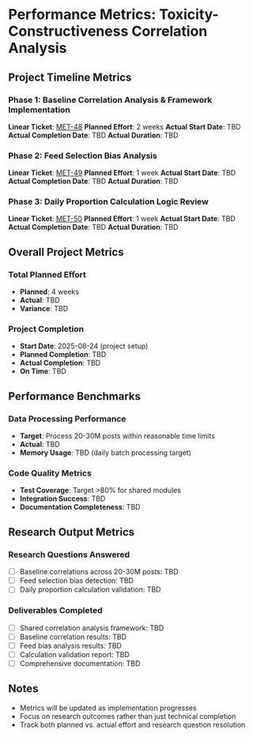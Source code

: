 # Performance Metrics: Toxicity-Constructiveness Correlation Analysis

## Project Timeline Metrics

### Phase 1: Baseline Correlation Analysis & Framework Implementation
**Linear Ticket**: [MET-48](https://linear.app/metresearch/issue/MET-48/phase-1-implement-shared-correlation-analysis-framework)
**Planned Effort**: 2 weeks
**Actual Start Date**: TBD
**Actual Completion Date**: TBD
**Actual Duration**: TBD

### Phase 2: Feed Selection Bias Analysis
**Linear Ticket**: [MET-49](https://linear.app/metresearch/issue/MET-49/feed-selection-bias-analysis)
**Planned Effort**: 1 week
**Actual Start Date**: TBD
**Actual Completion Date**: TBD
**Actual Duration**: TBD

### Phase 3: Daily Proportion Calculation Logic Review
**Linear Ticket**: [MET-50](https://linear.app/metresearch/issue/MET-50/daily-proportion-calculation-logic-review)
**Planned Effort**: 1 week
**Actual Start Date**: TBD
**Actual Completion Date**: TBD
**Actual Duration**: TBD

## Overall Project Metrics

### Total Planned Effort
- **Planned**: 4 weeks
- **Actual**: TBD
- **Variance**: TBD

### Project Completion
- **Start Date**: 2025-08-24 (project setup)
- **Planned Completion**: TBD
- **Actual Completion**: TBD
- **On Time**: TBD

## Performance Benchmarks

### Data Processing Performance
- **Target**: Process 20-30M posts within reasonable time limits
- **Actual**: TBD
- **Memory Usage**: TBD (daily batch processing target)

### Code Quality Metrics
- **Test Coverage**: Target >80% for shared modules
- **Integration Success**: TBD
- **Documentation Completeness**: TBD

## Research Output Metrics

### Research Questions Answered
- [ ] Baseline correlations across 20-30M posts: TBD
- [ ] Feed selection bias detection: TBD
- [ ] Daily proportion calculation validation: TBD

### Deliverables Completed
- [ ] Shared correlation analysis framework: TBD
- [ ] Baseline correlation results: TBD
- [ ] Feed bias analysis results: TBD
- [ ] Calculation validation report: TBD
- [ ] Comprehensive documentation: TBD

## Notes
- Metrics will be updated as implementation progresses
- Focus on research outcomes rather than just technical completion
- Track both planned vs. actual effort and research question resolution
